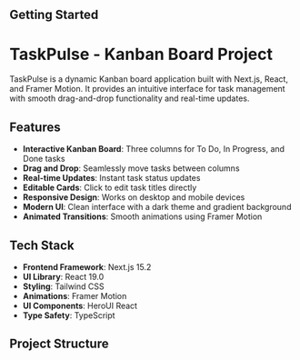 

## Getting Started
# TaskPulse - Kanban Board Project

TaskPulse is a dynamic Kanban board application built with Next.js, React, and Framer Motion. It provides an intuitive interface for task management with smooth drag-and-drop functionality and real-time updates.

## Features

- **Interactive Kanban Board**: Three columns for To Do, In Progress, and Done tasks
- **Drag and Drop**: Seamlessly move tasks between columns
- **Real-time Updates**: Instant task status updates
- **Editable Cards**: Click to edit task titles directly
- **Responsive Design**: Works on desktop and mobile devices
- **Modern UI**: Clean interface with a dark theme and gradient background
- **Animated Transitions**: Smooth animations using Framer Motion

## Tech Stack

- **Frontend Framework**: Next.js 15.2
- **UI Library**: React 19.0
- **Styling**: Tailwind CSS
- **Animations**: Framer Motion
- **UI Components**: HeroUI React
- **Type Safety**: TypeScript

## Project Structure







